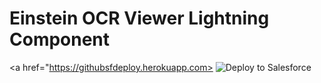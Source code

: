 # Einstein OCR Viewer Lightning Component

<a href="https://githubsfdeploy.herokuapp.com>
  <img alt="Deploy to Salesforce"
       src="https://raw.githubusercontent.com/afawcett/githubsfdeploy/master/deploy.png">
</a>
